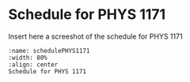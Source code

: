 # Schedule for PHYS 1171

Insert here a screeshot of the schedule for PHYS 1171

```{figure} /IntroductionFigures/schedulePHYS1145.jpg
:name: schedulePHYS1171
:width: 80%
:align: center
Schedule for PHYS 1171